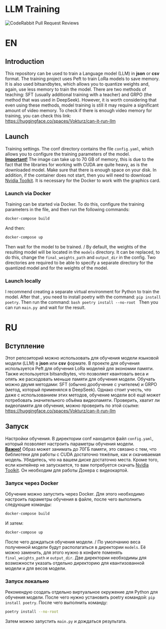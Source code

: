 # LLM Training
![CodeRabbit Pull Request Reviews](https://img.shields.io/coderabbit/prs/github/Timik232/LLM_LoRa?utm_source=oss&utm_medium=github&utm_campaign=Timik232%2FLLM_LoRa&labelColor=171717&color=FF570A&link=https%3A%2F%2Fcoderabbit.ai&label=CodeRabbit+Reviews)
# EN
## Introduction
This repository can be used to train a Language model (LLM) in **json** or **csv** format.
The training project uses Peft to train LoRa models to save memory. It is also used
bitsandbytes, which allows you to quantize weights and, again, use less memory to train the model.
There are two methods of teaching: SFT (usually additional training with a teacher) and GRPO (the method that
was used in DeepSeek).
However, it is worth considering that even using these methods, model training is still
it may require a significant amount of video memory. To check if there is enough video memory for training,
you can check this link: https://huggingface.co/spaces/Vokturz/can-it-run-llm
## Launch
Training settings. The conf directory contains the file `config.yaml`, which allows you to configure
the training parameters of the model. \
<u>**Important!**</u> The image can take up to 70 GB of memory, this is due to the fact that the libraries for working with
CUDA are quite heavy, as is the downloaded model. Make sure that there is enough space on your disk.
In addition, if the container does not start, then you will need to download
[Nvidia Toolkit](https://developer.nvidia.com/cuda-toolkit). It is necessary for
the Docker to work with the graphics card.
### Launch via Docker
Training can be started via Docker. To do this, configure the training parameters in the file, and then
run the following commands:
```bash
docker-compose build
```
And then:
```bash
docker-compose up
```
Then wait for the model to be trained. /
By default, the weights of the resulting model will be located in the `models` directory. It can be replaced,
to do this, change the `final_weights_path` and `output_dir` in the config. Two directories are required to
be able to specify a separate directory for the quantized model and for the weights of the model.
### Launch locally
I recommend creating a separate virtual environment for Python to train the model. After that
, you need to install poetry with the command: `pip install poetry`. Then run the command:
``bash
poetry install --no-root
``
Then you can run `main.py `and wait for the result.

# RU
## Вступление
Этот репозиторий можно использовать для обучения модели языковой модели (LLM) в **json** или **csv** формате.
В проекте для обучения используется Peft для обучения LoRa моделей для экономии памяти. Также используется
bitsandbytes, что позволяет квантовать веса и опять же расходовать меньше памяти для обучения модели.
Обучать можно двумя методами: SFT (обычно дообучение с учителем) и GRPO (метод, который
применялся в DeepSeek).
Однако стоит учесть, что даже с использованием этих методов, обучение модели всё ещё
может потребовать значительного объёма видеопамяти. Проверить, хватит ли видеопамяти для обучения,
можно проверить по этой ссылке: https://huggingface.co/spaces/Vokturz/can-it-run-llm
## Запуск
Настройки обучения. В директории conf находится файл `config.yaml`, который позволяет настроить
параметры обучения модели. \
<u>**Важно!**</u> Образ может занимать до 70ГБ памяти, это связано с тем, что библиотеки для работы с
CUDA достаточно тяжёлые, как и скачиваемая модель. Убедитесь, что на вашем диске достаточно места.
Кроме того, если контейнер не запускается, то вам потребуется скачать
[Nvidia Toolkit](https://developer.nvidia.com/cuda-toolkit). Он необходим для
работы Докера с видеокартой.
### Запуск через Docker
Обучение можно запустить через Docker. Для этого необходимо настроить параметры обучения в файле, после чего
выполнить следующие команды:
```bash
docker-compose build
```
И затем:
```bash
docker-compose up
```
После чего дождаться обучения модели. /
По умолчанию веса полученной модели будут располагаться в директории `models`. Её можно заменить,
для этого нужно в конфиге поменять `final_weights_path` и `output_dir`. Две директории необходимы для
возможности указать отдельно директорию для квантизованной модели и для весов модели.
### Запуск локально
Рекомендую создать отдельно виртуальное окружение для Python для обучения модели. После чего
нужно установить poetry командой: `pip install poetry`. После чего выполнить команду:
```bash
poetry install --no-root
```
Затем можно запустить `main.py` и дождаться результата.
